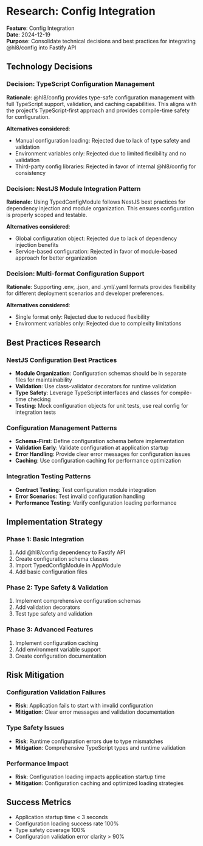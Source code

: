 # Research: Config Integration

**Feature**: Config Integration  
**Date**: 2024-12-19  
**Purpose**: Consolidate technical decisions and best practices for integrating @hl8/config into Fastify API

## Technology Decisions

### Decision: TypeScript Configuration Management

**Rationale**: @hl8/config provides type-safe configuration management with full TypeScript support, validation, and caching capabilities. This aligns with the project's TypeScript-first approach and provides compile-time safety for configuration.

**Alternatives considered**:

- Manual configuration loading: Rejected due to lack of type safety and validation
- Environment variables only: Rejected due to limited flexibility and no validation
- Third-party config libraries: Rejected in favor of internal @hl8/config for consistency

### Decision: NestJS Module Integration Pattern

**Rationale**: Using TypedConfigModule follows NestJS best practices for dependency injection and module organization. This ensures configuration is properly scoped and testable.

**Alternatives considered**:

- Global configuration object: Rejected due to lack of dependency injection benefits
- Service-based configuration: Rejected in favor of module-based approach for better organization

### Decision: Multi-format Configuration Support

**Rationale**: Supporting .env, .json, and .yml/.yaml formats provides flexibility for different deployment scenarios and developer preferences.

**Alternatives considered**:

- Single format only: Rejected due to reduced flexibility
- Environment variables only: Rejected due to complexity limitations

## Best Practices Research

### NestJS Configuration Best Practices

- **Module Organization**: Configuration schemas should be in separate files for maintainability
- **Validation**: Use class-validator decorators for runtime validation
- **Type Safety**: Leverage TypeScript interfaces and classes for compile-time checking
- **Testing**: Mock configuration objects for unit tests, use real config for integration tests

### Configuration Management Patterns

- **Schema-First**: Define configuration schema before implementation
- **Validation Early**: Validate configuration at application startup
- **Error Handling**: Provide clear error messages for configuration issues
- **Caching**: Use configuration caching for performance optimization

### Integration Testing Patterns

- **Contract Testing**: Test configuration module integration
- **Error Scenarios**: Test invalid configuration handling
- **Performance Testing**: Verify configuration loading performance

## Implementation Strategy

### Phase 1: Basic Integration

1. Add @hl8/config dependency to Fastify API
2. Create configuration schema classes
3. Import TypedConfigModule in AppModule
4. Add basic configuration files

### Phase 2: Type Safety & Validation

1. Implement comprehensive configuration schemas
2. Add validation decorators
3. Test type safety and validation

### Phase 3: Advanced Features

1. Implement configuration caching
2. Add environment variable support
3. Create configuration documentation

## Risk Mitigation

### Configuration Validation Failures

- **Risk**: Application fails to start with invalid configuration
- **Mitigation**: Clear error messages and validation documentation

### Type Safety Issues

- **Risk**: Runtime configuration errors due to type mismatches
- **Mitigation**: Comprehensive TypeScript types and runtime validation

### Performance Impact

- **Risk**: Configuration loading impacts application startup time
- **Mitigation**: Configuration caching and optimized loading strategies

## Success Metrics

- Application startup time < 3 seconds
- Configuration loading success rate 100%
- Type safety coverage 100%
- Configuration validation error clarity > 90%
